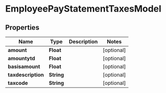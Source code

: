 

# EmployeePayStatementTaxesModel


## Properties

| Name | Type | Description | Notes |
|------------ | ------------- | ------------- | -------------|
|**amount** | **Float** |  |  [optional] |
|**amountytd** | **Float** |  |  [optional] |
|**basisamount** | **Float** |  |  [optional] |
|**taxdescription** | **String** |  |  [optional] |
|**taxcode** | **String** |  |  [optional] |



